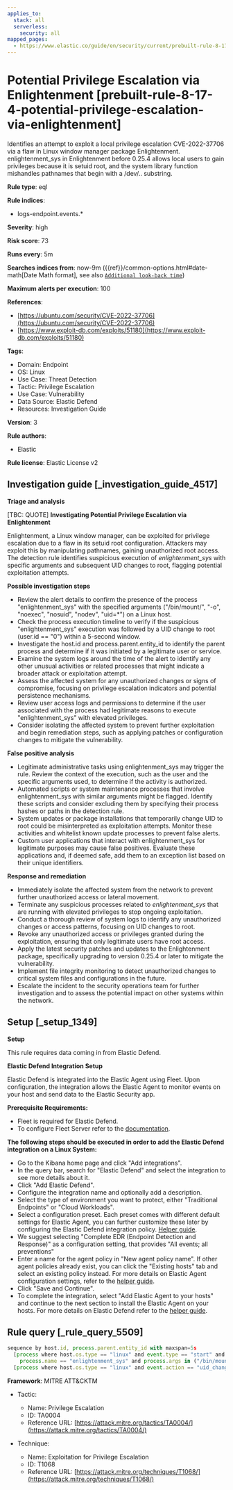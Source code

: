 ```yaml
---
applies_to:
  stack: all
  serverless:
    security: all
mapped_pages:
  - https://www.elastic.co/guide/en/security/current/prebuilt-rule-8-17-4-potential-privilege-escalation-via-enlightenment.html
---
```


# Potential Privilege Escalation via Enlightenment [prebuilt-rule-8-17-4-potential-privilege-escalation-via-enlightenment]

Identifies an attempt to exploit a local privilege escalation CVE-2022-37706 via a flaw in Linux window manager package Enlightenment. enlightenment_sys in Enlightenment before 0.25.4 allows local users to gain privileges because it is setuid root, and the system library function mishandles pathnames that begin with a /dev/.. substring.

**Rule type**: eql

**Rule indices**:

* logs-endpoint.events.*

**Severity**: high

**Risk score**: 73

**Runs every**: 5m

**Searches indices from**: now-9m ({{ref}}/common-options.html#date-math[Date Math format], see also [`Additional look-back time`](docs-content://solutions/security/detect-and-alert/create-detection-rule.md#rule-schedule))

**Maximum alerts per execution**: 100

**References**:

* [https://ubuntu.com/security/CVE-2022-37706](https://ubuntu.com/security/CVE-2022-37706)
* [https://www.exploit-db.com/exploits/51180](https://www.exploit-db.com/exploits/51180)

**Tags**:

* Domain: Endpoint
* OS: Linux
* Use Case: Threat Detection
* Tactic: Privilege Escalation
* Use Case: Vulnerability
* Data Source: Elastic Defend
* Resources: Investigation Guide

**Version**: 3

**Rule authors**:

* Elastic

**Rule license**: Elastic License v2

## Investigation guide [_investigation_guide_4517]

**Triage and analysis**

[TBC: QUOTE]
**Investigating Potential Privilege Escalation via Enlightenment**

Enlightenment, a Linux window manager, can be exploited for privilege escalation due to a flaw in its setuid root configuration. Attackers may exploit this by manipulating pathnames, gaining unauthorized root access. The detection rule identifies suspicious execution of *enlightenment_sys* with specific arguments and subsequent UID changes to root, flagging potential exploitation attempts.

**Possible investigation steps**

* Review the alert details to confirm the presence of the process "enlightenment_sys" with the specified arguments ("/bin/mount/", "-o", "noexec", "nosuid", "nodev", "uid=*") on a Linux host.
* Check the process execution timeline to verify if the suspicious "enlightenment_sys" execution was followed by a UID change to root (user.id == "0") within a 5-second window.
* Investigate the host.id and process.parent.entity_id to identify the parent process and determine if it was initiated by a legitimate user or service.
* Examine the system logs around the time of the alert to identify any other unusual activities or related processes that might indicate a broader attack or exploitation attempt.
* Assess the affected system for any unauthorized changes or signs of compromise, focusing on privilege escalation indicators and potential persistence mechanisms.
* Review user access logs and permissions to determine if the user associated with the process had legitimate reasons to execute "enlightenment_sys" with elevated privileges.
* Consider isolating the affected system to prevent further exploitation and begin remediation steps, such as applying patches or configuration changes to mitigate the vulnerability.

**False positive analysis**

* Legitimate administrative tasks using enlightenment_sys may trigger the rule. Review the context of the execution, such as the user and the specific arguments used, to determine if the activity is authorized.
* Automated scripts or system maintenance processes that involve enlightenment_sys with similar arguments might be flagged. Identify these scripts and consider excluding them by specifying their process hashes or paths in the detection rule.
* System updates or package installations that temporarily change UID to root could be misinterpreted as exploitation attempts. Monitor these activities and whitelist known update processes to prevent false alerts.
* Custom user applications that interact with enlightenment_sys for legitimate purposes may cause false positives. Evaluate these applications and, if deemed safe, add them to an exception list based on their unique identifiers.

**Response and remediation**

* Immediately isolate the affected system from the network to prevent further unauthorized access or lateral movement.
* Terminate any suspicious processes related to *enlightenment_sys* that are running with elevated privileges to stop ongoing exploitation.
* Conduct a thorough review of system logs to identify any unauthorized changes or access patterns, focusing on UID changes to root.
* Revoke any unauthorized access or privileges granted during the exploitation, ensuring that only legitimate users have root access.
* Apply the latest security patches and updates to the Enlightenment package, specifically upgrading to version 0.25.4 or later to mitigate the vulnerability.
* Implement file integrity monitoring to detect unauthorized changes to critical system files and configurations in the future.
* Escalate the incident to the security operations team for further investigation and to assess the potential impact on other systems within the network.


## Setup [_setup_1349]

**Setup**

This rule requires data coming in from Elastic Defend.

**Elastic Defend Integration Setup**

Elastic Defend is integrated into the Elastic Agent using Fleet. Upon configuration, the integration allows the Elastic Agent to monitor events on your host and send data to the Elastic Security app.

**Prerequisite Requirements:**

* Fleet is required for Elastic Defend.
* To configure Fleet Server refer to the [documentation](docs-content://reference/ingestion-tools/fleet/fleet-server.md).

**The following steps should be executed in order to add the Elastic Defend integration on a Linux System:**

* Go to the Kibana home page and click "Add integrations".
* In the query bar, search for "Elastic Defend" and select the integration to see more details about it.
* Click "Add Elastic Defend".
* Configure the integration name and optionally add a description.
* Select the type of environment you want to protect, either "Traditional Endpoints" or "Cloud Workloads".
* Select a configuration preset. Each preset comes with different default settings for Elastic Agent, you can further customize these later by configuring the Elastic Defend integration policy. [Helper guide](docs-content://solutions/security/configure-elastic-defend/configure-an-integration-policy-for-elastic-defend.md).
* We suggest selecting "Complete EDR (Endpoint Detection and Response)" as a configuration setting, that provides "All events; all preventions"
* Enter a name for the agent policy in "New agent policy name". If other agent policies already exist, you can click the "Existing hosts" tab and select an existing policy instead. For more details on Elastic Agent configuration settings, refer to the [helper guide](docs-content://reference/ingestion-tools/fleet/agent-policy.md).
* Click "Save and Continue".
* To complete the integration, select "Add Elastic Agent to your hosts" and continue to the next section to install the Elastic Agent on your hosts. For more details on Elastic Defend refer to the [helper guide](docs-content://solutions/security/configure-elastic-defend/install-elastic-defend.md).


## Rule query [_rule_query_5509]

```js
sequence by host.id, process.parent.entity_id with maxspan=5s
  [process where host.os.type == "linux" and event.type == "start" and event.action == "exec" and
    process.name == "enlightenment_sys" and process.args in ("/bin/mount/", "-o","noexec","nosuid","nodev","uid=*") ]
  [process where host.os.type == "linux" and event.action == "uid_change" and event.type == "change" and user.id == "0"]
```

**Framework**: MITRE ATT&CKTM

* Tactic:

    * Name: Privilege Escalation
    * ID: TA0004
    * Reference URL: [https://attack.mitre.org/tactics/TA0004/](https://attack.mitre.org/tactics/TA0004/)

* Technique:

    * Name: Exploitation for Privilege Escalation
    * ID: T1068
    * Reference URL: [https://attack.mitre.org/techniques/T1068/](https://attack.mitre.org/techniques/T1068/)



